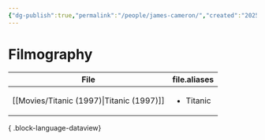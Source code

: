 ```yaml
---
{"dg-publish":true,"permalink":"/people/james-cameron/","created":"2025-01-14","updated":"2025-01-14"}
---
```



# Filmography

| File                                         | file.aliases              |
| -------------------------------------------- | ------------------------- |
| [[Movies/Titanic (1997)\|Titanic (1997)]] | <ul><li>Titanic</li></ul> |

{ .block-language-dataview}
